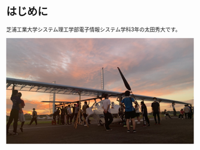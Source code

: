 # はじめに

芝浦工業大学システム理工学部電子情報システム学科3年の太田秀大です。


![s280.jpg](https://github.com/Hide929/portforio/blob/main/s280.jpg)

